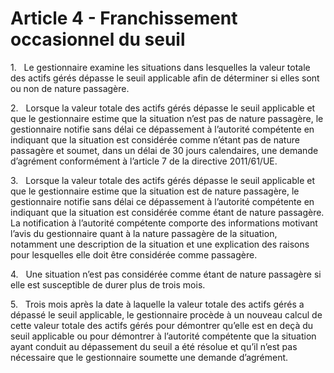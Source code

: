 # Article 4 - Franchissement occasionnel du seuil


1.   Le gestionnaire examine les situations dans lesquelles la valeur totale des actifs gérés dépasse le seuil applicable afin de déterminer si elles sont ou non de nature passagère.

2.   Lorsque la valeur totale des actifs gérés dépasse le seuil applicable et que le gestionnaire estime que la situation n’est pas de nature passagère, le gestionnaire notifie sans délai ce dépassement à l’autorité compétente en indiquant que la situation est considérée comme n’étant pas de nature passagère et soumet, dans un délai de 30 jours calendaires, une demande d’agrément conformément à l’article 7 de la directive 2011/61/UE.

3.   Lorsque la valeur totale des actifs gérés dépasse le seuil applicable et que le gestionnaire estime que la situation est de nature passagère, le gestionnaire notifie sans délai ce dépassement à l’autorité compétente en indiquant que la situation est considérée comme étant de nature passagère. La notification à l’autorité compétente comporte des informations motivant l’avis du gestionnaire quant à la nature passagère de la situation, notamment une description de la situation et une explication des raisons pour lesquelles elle doit être considérée comme passagère.

4.   Une situation n’est pas considérée comme étant de nature passagère si elle est susceptible de durer plus de trois mois.

5.   Trois mois après la date à laquelle la valeur totale des actifs gérés a dépassé le seuil applicable, le gestionnaire procède à un nouveau calcul de cette valeur totale des actifs gérés pour démontrer qu’elle est en deçà du seuil applicable ou pour démontrer à l’autorité compétente que la situation ayant conduit au dépassement du seuil a été résolue et qu’il n’est pas nécessaire que le gestionnaire soumette une demande d’agrément.

